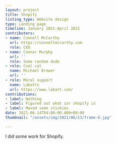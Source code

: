 ```yaml
---
layout: project
title: Shopify
listing_type: Website design
type: Landing page
timeline: January 2021-April 2021
contributers:
- name: Connell McCarthy
  url: https://connellmccarthy.com
  role: CEO
- name: Connor Murphy
  url: ''
  role: Some random dude
- role: Cool cat
  name: Michael Brewer
  url: ''
- role: Moral support
  name: Labatts
  url: https://www.labatt.com/
contributions:
- label: Nothing
- label: Figured out what car shopify is
- label: Moved some stickies
date: 2021-06-14T04:00:00.000+00:00
thumbnail: "/assets/img/2021/06/13/frame-6.jpg"

---
```

I did some work for Shopify.